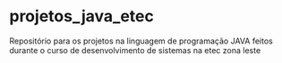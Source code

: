 # projetos_java_etec
Repositório para os projetos na linguagem de programação JAVA feitos durante o curso de desenvolvimento de sistemas na etec zona leste 

